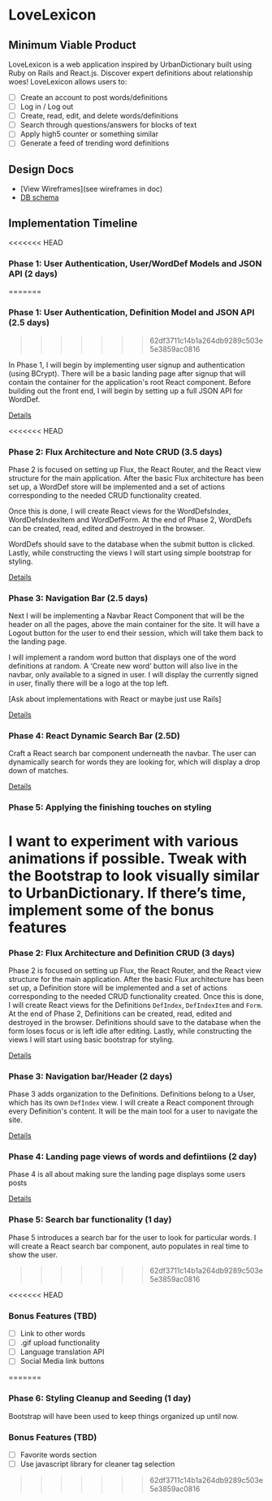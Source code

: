 # LoveLexicon

## Minimum Viable Product

LoveLexicon is a web application inspired by UrbanDictionary built using Ruby on Rails
and React.js. Discover expert definitions about relationship woes! LoveLexicon allows users to:

<!-- This is a Markdown checklist. Use it to keep track of your progress! -->

- [ ] Create an account to post words/definitions
- [ ] Log in / Log out
- [ ] Create, read, edit, and delete words/definitions
- [ ] Search through questions/answers for blocks of text
- [ ] Apply high5 counter or something similar
- [ ] Generate a feed of trending word definitions

## Design Docs
* [View Wireframes](see wireframes in doc)
* [DB schema][schema]

[schema]: ./docs/schema.md

## Implementation Timeline

<<<<<<< HEAD
### Phase 1: User Authentication, User/WordDef Models and JSON API (2 days)
=======
### Phase 1: User Authentication, Definition Model and JSON API (2.5 days)
>>>>>>> 62df3711c14b1a264db9289c503e5e3859ac0816

In Phase 1, I will begin by implementing user signup and authentication (using
BCrypt). There will be a basic landing page after signup that will contain the
container for the application's root React component. Before building out the
front end, I will begin by setting up a full JSON API for WordDef.

[Details][phase-one]

<<<<<<< HEAD
### Phase 2: Flux Architecture and Note CRUD (3.5 days)

Phase 2 is focused on setting up Flux, the React Router, and the React view structure for the main application. After the basic Flux architecture has been set up, a WordDef store will be implemented and a set of actions corresponding to the needed CRUD functionality created.

Once this is done, I will create React views for the WordDefsIndex, WordDefsIndexItem and WordDefForm. At the end of Phase 2, WordDefs can be created, read, edited and destroyed in the browser.

WordDefs should save to the database when the submit button is clicked. Lastly, while constructing the views I will start using simple bootstrap for styling.

[Details][phase-two]

### Phase 3: Navigation Bar (2.5 days)

Next I will be implementing a Navbar React Component that will be the header on all the pages, above the main container for the site. It will have a Logout button for the user to end their session, which will take them back to the landing page.

I will implement a random word button that displays one of the word definitions at random. A ‘Create new word’ button will also live in the navbar, only available to a signed in user. I will display the currently signed in user, finally there will be a logo at the top left.

[Ask about implementations with React or maybe just use Rails]

[Details][phase-three]

### Phase 4: React Dynamic Search Bar (2.5D)

Craft a React search bar component underneath the navbar. The user can dynamically search for words they are looking for, which will display a drop down of matches.

[Details][phase-four]

### Phase 5: Applying the finishing touches on styling

I want to experiment with various animations if possible. Tweak with the Bootstrap to look visually similar to UrbanDictionary. If there’s time, implement some of the bonus features
=======
### Phase 2: Flux Architecture and Definition CRUD (3 days)

Phase 2 is focused on setting up Flux, the React Router, and the React view
structure for the main application. After the basic Flux architecture has been
set up, a Definition store will be implemented and a set of actions corresponding to
the needed CRUD functionality created. Once this is done, I will create React
views for the Definitions `DefIndex`, `DefIndexItem` and `Form`. At the end of Phase 2,
Definitions can be created, read, edited and destroyed in the browser. Definitions should
save to the database when the form loses focus or is left idle after editing.
Lastly, while constructing the views I will start using basic bootstrap for
styling.

[Details][phase-two]

### Phase 3: Navigation bar/Header (2 days)

Phase 3 adds organization to the Definitions. Definitions belong to a User, which has
its own `DefIndex` view. I will create a React component through every Definition's content. It will be the main tool for a user to navigate the site.

[Details][phase-three]

### Phase 4: Landing page views of words and defintiions (2 day)

Phase 4 is all about making sure the landing page displays some users posts

[Details][phase-four]

### Phase 5: Search bar functionality (1 day)

Phase 5 introduces a search bar for the user to look for particular words. I will create a React search bar component, auto populates in real time to show the user.
>>>>>>> 62df3711c14b1a264db9289c503e5e3859ac0816


<<<<<<< HEAD
### Bonus Features (TBD)
- [ ] Link to other words
- [ ] .gif upload functionality
- [ ] Language translation API
- [ ] Social Media link buttons

[phase-one]: ./docs/phases/phase1.md
[phase-two]: ./docs/phases/phase2.md
[phase-three]: ./docs/phases/phase3.md
[phase-four]: ./docs/phases/phase4.md
[phase-five]: ./docs/phases/phase5.md
=======
### Phase 6: Styling Cleanup and Seeding (1 day)

Bootstrap will have been used to keep things organized up until now.

### Bonus Features (TBD)
- [ ] Favorite words section
- [ ] Use javascript library for cleaner tag selection
>>>>>>> 62df3711c14b1a264db9289c503e5e3859ac0816
